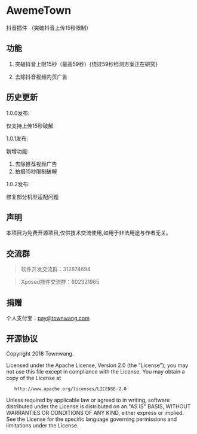 # AwemeTown
抖音插件 （突破抖音上传15秒限制）
## 功能

1. 突破抖音上限15秒（最高59秒）{绕过59秒检测方案正在研究}

2. 去除抖音视频内页广告

## 历史更新

1.0.0发布:

仅支持上传15秒破解

1.0.1发布:

新增功能:

1. 去除推荐视频广告
2. 拍摄15秒限制破解

1.0.2发布:

修复部分机型适配问题

## 声明

本项目为免费开源项目,仅供技术交流使用,如用于非法用途与作者无关。

## 交流群

> 软件开发交流群：312874694

> Xposed插件交流群：602321965

## 捐赠

个人支付宝：pay@townwang.com



## 开源协议

   Copyright 2018 Townwang.

   Licensed under the Apache License, Version 2.0 (the "License");
   you may not use this file except in compliance with the License.
   You may obtain a copy of the License at

       http://www.apache.org/licenses/LICENSE-2.0

   Unless required by applicable law or agreed to in writing, software
   distributed under the License is distributed on an "AS IS" BASIS,
   WITHOUT WARRANTIES OR CONDITIONS OF ANY KIND, either express or implied.
   See the License for the specific language governing permissions and
   limitations under the License.